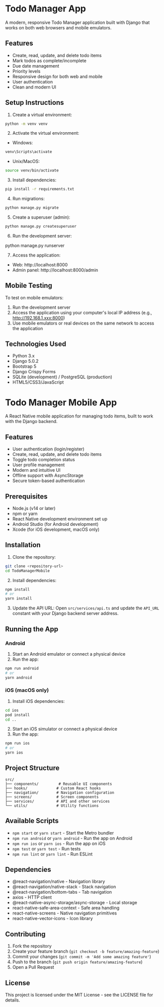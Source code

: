 # Todo Manager App

A modern, responsive Todo Manager application built with Django that works on both web browsers and mobile emulators.

## Features

- Create, read, update, and delete todo items
- Mark todos as complete/incomplete
- Due date management
- Priority levels
- Responsive design for both web and mobile
- User authentication
- Clean and modern UI

## Setup Instructions

1. Create a virtual environment:
```bash
python -m venv venv
```

2. Activate the virtual environment:
- Windows:
```bash
venv\Scripts\activate
```
- Unix/MacOS:
```bash
source venv/bin/activate
```

3. Install dependencies:
```bash
pip install -r requirements.txt
```

4. Run migrations:
```bash
python manage.py migrate
```

5. Create a superuser (admin):
```bash
python manage.py createsuperuser
```

6. Run the development server:

python manage.py runserver


7. Access the application:
- Web: http://localhost:8000
- Admin panel: http://localhost:8000/admin

## Mobile Testing

To test on mobile emulators:
1. Run the development server
2. Access the application using your computer's local IP address (e.g., http://192.168.1.xxx:8000)
3. Use mobile emulators or real devices on the same network to access the application

## Technologies Used

- Python 3.x
- Django 5.0.2
- Bootstrap 5
- Django Crispy Forms
- SQLite (development) / PostgreSQL (production)
- HTML5/CSS3/JavaScript 

# Todo Manager Mobile App

A React Native mobile application for managing todo items, built to work with the Django backend.

## Features

- User authentication (login/register)
- Create, read, update, and delete todo items
- Toggle todo completion status
- User profile management
- Modern and intuitive UI
- Offline support with AsyncStorage
- Secure token-based authentication

## Prerequisites

- Node.js (v14 or later)
- npm or yarn
- React Native development environment set up
- Android Studio (for Android development)
- Xcode (for iOS development, macOS only)

## Installation

1. Clone the repository:
```bash
git clone <repository-url>
cd TodoManagerMobile
```

2. Install dependencies:
```bash
npm install
# or
yarn install
```

3. Update the API URL:
Open `src/services/api.ts` and update the `API_URL` constant with your Django backend server address.

## Running the App

### Android

1. Start an Android emulator or connect a physical device
2. Run the app:
```bash
npm run android
# or
yarn android
```

### iOS (macOS only)

1. Install iOS dependencies:
```bash
cd ios
pod install
cd ..
```

2. Start an iOS simulator or connect a physical device
3. Run the app:
```bash
npm run ios
# or
yarn ios
```

## Project Structure

```
src/
├── components/         # Reusable UI components
├── hooks/             # Custom React hooks
├── navigation/        # Navigation configuration
├── screens/           # Screen components
├── services/          # API and other services
└── utils/             # Utility functions
```

## Available Scripts

- `npm start` or `yarn start` - Start the Metro bundler
- `npm run android` or `yarn android` - Run the app on Android
- `npm run ios` or `yarn ios` - Run the app on iOS
- `npm test` or `yarn test` - Run tests
- `npm run lint` or `yarn lint` - Run ESLint

## Dependencies

- @react-navigation/native - Navigation library
- @react-navigation/native-stack - Stack navigation
- @react-navigation/bottom-tabs - Tab navigation
- axios - HTTP client
- @react-native-async-storage/async-storage - Local storage
- react-native-safe-area-context - Safe area handling
- react-native-screens - Native navigation primitives
- react-native-vector-icons - Icon library

## Contributing

1. Fork the repository
2. Create your feature branch (`git checkout -b feature/amazing-feature`)
3. Commit your changes (`git commit -m 'Add some amazing feature'`)
4. Push to the branch (`git push origin feature/amazing-feature`)
5. Open a Pull Request

## License

This project is licensed under the MIT License - see the LICENSE file for details. 